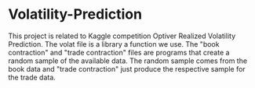 # Volatility-Prediction
This project is related to Kaggle competition  Optiver Realized Volatility Prediction. The volat file is a library a function we use. The "book contraction" and "trade contraction" files are programs that create a random sample of the available data. The random sample comes from the book data and "trade contraction" just produce the respective sample for the trade data. 
